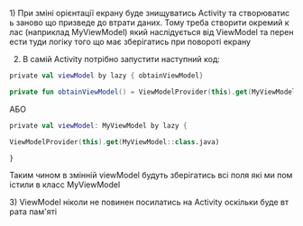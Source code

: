 1) При зміні орієнтації екрану буде знищуватись Activity та створюватись заново що призведе до втрати даних. Тому треба створити окремий клас (наприклад MyViewModel) який наслідується від ViewModel та перенести туди логіку того що має зберігатись при повороті екрану 

2) В самій Activity потрібно запустити наступний код: 
```kotlin
private val viewModel by lazy { obtainViewModel} 

private fun obtainViewModel() = ViewModelProvider(this).get(MyViewModel::class.java) 
```

АБО 
```kotlin
private val viewModel: MyViewModel by lazy { 

ViewModelProvider(this).get(MyViewModel::class.java) 

} 
```


Таким чином в змінній viewModel будуть зберігатись всі поля які ми помістили в класс MyViewModel 

3) ViewModel ніколи не повинен посилатись на Activity оскільки буде втрата пам'яті